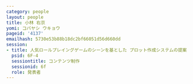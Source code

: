 ```yaml
---
category: people
layout: people
title: 小林 右京
yomi: コバヤシ ウキョウ
pageid: '4137'
emailhash: 5730e53b88b18dc2bf66051d56d660dd
session:
- title: 人気ロールプレイングゲームのシーンを基とした プロット作成システムの提案
  psid: 6F-4
  sessiontitle: コンテンツ制作
  sessionid: 6f
  role: 発表者
---
```

